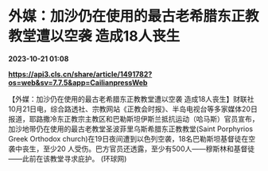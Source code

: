 # 外媒：加沙仍在使用的最古老希腊东正教教堂遭以空袭 造成18人丧生

**2023-10-21 01:08**

**https://api3.cls.cn/share/article/1491782?os=web&sv=7.7.5&app=CailianpressWeb**

【外媒：加沙仍在使用的最古老希腊东正教教堂遭以空袭 造成18人丧生】财联社10月21日电，综合路透社、宗教网站《正教会时报》、半岛电视台等多家媒体20日报道，耶路撒冷东正教宗主教区和巴勒斯坦伊斯兰抵抗运动（哈马斯）官员宣布，加沙地带仍在使用的最古老教堂圣波菲里乌斯希腊东正教教堂(Saint Porphyrios Greek Orthodox church)在19日夜间遭到以色列空袭，18名巴勒斯坦基督徒在空袭中丧生，至少20 人受伤。巴方官员还透露，至少有500人——穆斯林和基督徒——此前在该教堂寻求庇护。 (环球网)